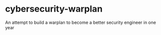 # cybersecurity-warplan
An attempt to build a warplan to become a better security engineer in one year
